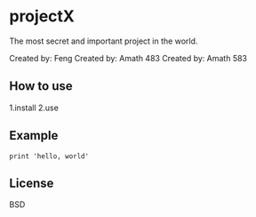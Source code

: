 # projectX

The most secret and important project in the world.

Created by: Feng
Created by: Amath 483
Created by: Amath 583
## How to use

1.install
2.use

## Example

```
print 'hello, world'

```

## License

BSD
